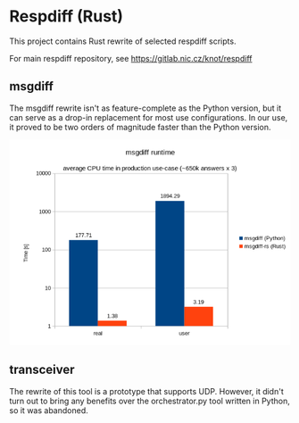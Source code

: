 Respdiff (Rust)
===============

This project contains Rust rewrite of selected respdiff scripts.

For main respdiff repository, see https://gitlab.nic.cz/knot/respdiff

msgdiff
-------

The msgdiff rewrite isn't as feature-complete as the Python version, but it can serve as a drop-in replacement for most use configurations. In our use, it proved to be two orders of magnitude faster than the Python version.

![msgdiff-rs runtime performance](img/msgdiff.png)

transceiver
-----------

The rewrite of this tool is a prototype that supports UDP. However, it didn't
turn out to bring any benefits over the orchestrator.py tool written in Python,
so it was abandoned.
